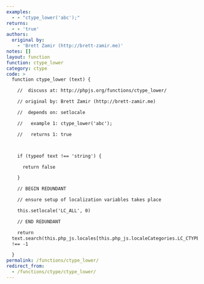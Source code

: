 ```yaml
---
examples:
  - - "ctype_lower('abc');"
returns:
  - - 'true'
authors:
  original by:
    - 'Brett Zamir (http://brett-zamir.me)'
notes: []
layout: function
function: ctype_lower
category: ctype
code: >
  function ctype_lower (text) {

    //  discuss at: http://phpjs.org/functions/ctype_lower/

    // original by: Brett Zamir (http://brett-zamir.me)

    //  depends on: setlocale

    //   example 1: ctype_lower('abc');

    //   returns 1: true



    if (typeof text !== 'string') {

      return false

    }

    // BEGIN REDUNDANT

    // ensure setup of localization variables takes place

    this.setlocale('LC_ALL', 0)

    // END REDUNDANT

    return
  text.search(this.php_js.locales[this.php_js.localeCategories.LC_CTYPE].LC_CTYPE.lw)
  !== -1

  }
permalink: /functions/ctype_lower/
redirect_from:
  - /functions/ctype/ctype_lower/
---
```


<!-- WARNING! This file is auto generated by `npm run web:inject`, do not edit by hand -->
